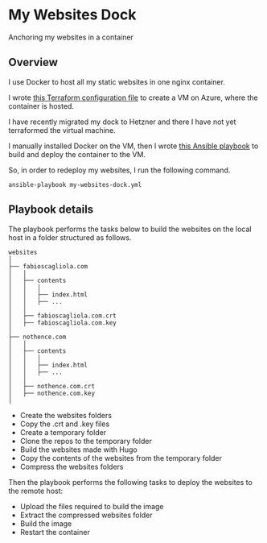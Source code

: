 # My Websites Dock

Anchoring my websites in a container

## Overview

I use Docker to host all my static websites in one nginx container.

I wrote [this Terraform configuration file](main.tf) to create a VM on Azure, where the container is hosted.

I have recently migrated my dock to Hetzner and there I have not yet terraformed the virtual machine.

I manually installed Docker on the VM, then I wrote [this Ansible playbook](my-websites-dock.yml) to build and deploy the container to the VM.

So, in order to redeploy my websites, I run the following command.

```
ansible-playbook my-websites-dock.yml
```

## Playbook details

The playbook performs the tasks below to build the websites on the local host in a folder structured as follows.

```
websites
│
├── fabioscagliola.com
│   │
│   ├── contents
│   │   │
│   │   ├── index.html
│   │   ├── ...
│   │
│   ├── fabioscagliola.com.crt
│   ├── fabioscagliola.com.key
│
├── nothence.com
│   │
│   ├── contents
│   │   │
│   │   ├── index.html
│   │   ├── ...
│   │
│   ├── nothence.com.crt
│   ├── nothence.com.key
│
```

- Create the websites folders
- Copy the .crt and .key files
- Create a temporary folder
- Clone the repos to the temporary folder
- Build the websites made with Hugo
- Copy the contents of the websites from the temporary folder
- Compress the websites folders

Then the playbook performs the following tasks to deploy the websites to the remote host:

- Upload the files required to build the image
- Extract the compressed websites folder
- Build the image
- Restart the container

